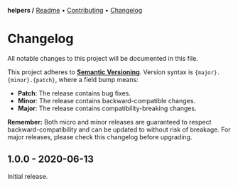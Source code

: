 **helpers /**
[Readme](https://cosmic.plus/#view:js-helpers)
• [Contributing](https://cosmic.plus/#view:js-helpers/CONTRIBUTING)
• [Changelog](https://cosmic.plus/#view:js-helpers/CHANGELOG)

# Changelog

All notable changes to this project will be documented in this file.

This project adheres to **[Semantic
Versioning](https://semver.org/spec/v2.0.0.html)**. Version syntax is
`{major}.{minor}.{patch}`, where a field bump means:

- **Patch**: The release contains bug fixes.
- **Minor**: The release contains backward-compatible changes.
- **Major**: The release contains compatibility-breaking changes.

**Remember:** Both micro and minor releases are guaranteed to respect
backward-compatibility and can be updated to without risk of breakage. For major
releases, please check this changelog before upgrading.

## 1.0.0 - 2020-06-13

Initial release.
